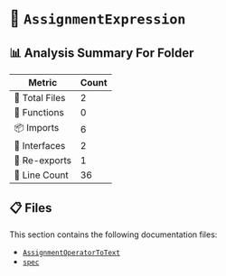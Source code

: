 # 📁 `AssignmentExpression`

## 📊 Analysis Summary For Folder

| Metric | Count |
|--------|-------|
| 📁 Total Files | 2 |
| 🔧 Functions | 0 |
| 📦 Imports | 6 |
| 📐 Interfaces | 2 |
| 🔄 Re-exports | 1 |
| 🔢 Line Count | 36 |


## 📋 Files

This section contains the following documentation files:

- [`AssignmentOperatorToText`](./AssignmentOperatorToText.md)
- [`spec`](./spec.md)